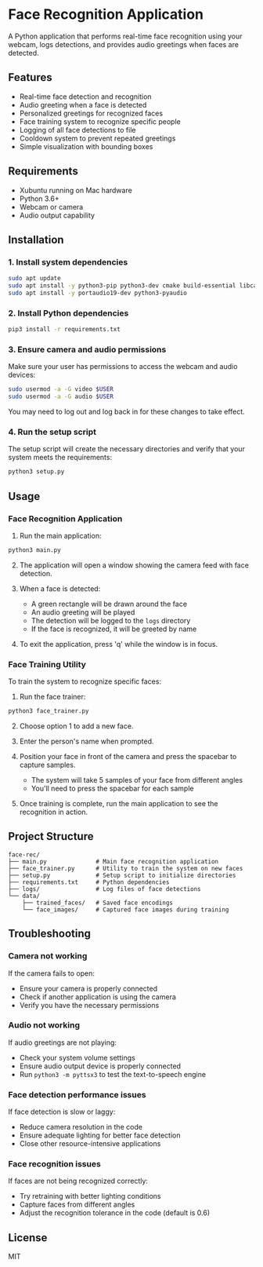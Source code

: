 # Face Recognition Application

A Python application that performs real-time face recognition using your webcam, logs detections, and provides audio greetings when faces are detected.

## Features

- Real-time face detection and recognition
- Audio greeting when a face is detected
- Personalized greetings for recognized faces
- Face training system to recognize specific people
- Logging of all face detections to file
- Cooldown system to prevent repeated greetings
- Simple visualization with bounding boxes

## Requirements

- Xubuntu running on Mac hardware
- Python 3.6+
- Webcam or camera
- Audio output capability

## Installation

### 1. Install system dependencies

```bash
sudo apt update
sudo apt install -y python3-pip python3-dev cmake build-essential libcairo2-dev libgirepository1.0-dev
sudo apt install -y portaudio19-dev python3-pyaudio
```

### 2. Install Python dependencies

```bash
pip3 install -r requirements.txt
```

### 3. Ensure camera and audio permissions

Make sure your user has permissions to access the webcam and audio devices:

```bash
sudo usermod -a -G video $USER
sudo usermod -a -G audio $USER
```

You may need to log out and log back in for these changes to take effect.

### 4. Run the setup script

The setup script will create the necessary directories and verify that your system meets the requirements:

```bash
python3 setup.py
```

## Usage

### Face Recognition Application

1. Run the main application:

```bash
python3 main.py
```

2. The application will open a window showing the camera feed with face detection.

3. When a face is detected:
   - A green rectangle will be drawn around the face
   - An audio greeting will be played
   - The detection will be logged to the `logs` directory
   - If the face is recognized, it will be greeted by name

4. To exit the application, press 'q' while the window is in focus.

### Face Training Utility

To train the system to recognize specific faces:

1. Run the face trainer:

```bash
python3 face_trainer.py
```

2. Choose option 1 to add a new face.

3. Enter the person's name when prompted.

4. Position your face in front of the camera and press the spacebar to capture samples.
   - The system will take 5 samples of your face from different angles
   - You'll need to press the spacebar for each sample

5. Once training is complete, run the main application to see the recognition in action.

## Project Structure

```
face-rec/
├── main.py              # Main face recognition application
├── face_trainer.py      # Utility to train the system on new faces
├── setup.py             # Setup script to initialize directories
├── requirements.txt     # Python dependencies
├── logs/                # Log files of face detections
└── data/
    ├── trained_faces/   # Saved face encodings
    └── face_images/     # Captured face images during training
```

## Troubleshooting

### Camera not working

If the camera fails to open:
- Ensure your camera is properly connected
- Check if another application is using the camera
- Verify you have the necessary permissions

### Audio not working

If audio greetings are not playing:
- Check your system volume settings
- Ensure audio output device is properly connected
- Run `python3 -m pyttsx3` to test the text-to-speech engine

### Face detection performance issues

If face detection is slow or laggy:
- Reduce camera resolution in the code
- Ensure adequate lighting for better face detection
- Close other resource-intensive applications

### Face recognition issues

If faces are not being recognized correctly:
- Try retraining with better lighting conditions
- Capture faces from different angles
- Adjust the recognition tolerance in the code (default is 0.6)

## License

MIT 